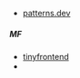 - [patterns.dev](https://patterns.dev)

##### MF
- [tinyfrontend](https://tiny-frontend.github.io/)
- 